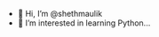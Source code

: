 - 👋 Hi, I’m @shethmaulik
- 👀 I’m interested in learning Python...

<!---
shethmaulik/shethmaulik is a ✨ special ✨ repository because its `README.md` (this file) appears on your GitHub profile.
You can click the Preview link to take a look at your changes.
--->
